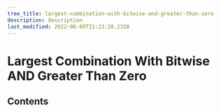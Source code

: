 ```yaml
---
tree_title: largest-combination-with-bitwise-and-greater-than-zero
description: description
last_modified: 2022-06-09T21:23:28.2328
---
```


# Largest Combination With Bitwise AND Greater Than Zero

## Contents
